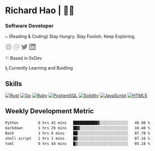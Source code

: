 # Richard Hao | 🐰🐶

### Software Developer

⤷ (Reading & Coding) Stay Hungry. Stay Foolish. Keep Exploring.

<a aligh="left" href="https://0xdev.dev" target="_blank" rel="noreferrer noopener"><img src="https://raw.githubusercontent.com/0xShapeShifter/dev-story/master/public/images/socials/globe.svg" alt="Website" width="22" height="22" /></a> <a aligh="left" href="mailto:richard@0xdev.dev" target="_blank" rel="noreferrer noopener"><img src="https://raw.githubusercontent.com/0xShapeShifter/dev-story/master/public/images/socials/at.svg" alt="Email" width="22" height="22" /></a> <a aligh="left" href="https://twitter.com/0xRichardH" target="_blank" rel="noreferrer noopener"><img src="https://raw.githubusercontent.com/0xShapeShifter/dev-story/master/public/images/socials/twitter.svg" alt="Twitter" width="22" height="22" /></a> <a aligh="left" href="https://www.linkedin.com/in/haoxilu" target="_blank" rel="noreferrer noopener"><img src="https://raw.githubusercontent.com/0xShapeShifter/dev-story/master/public/images/socials/linkedin.svg" alt="LinkedIn" width="22" height="22" /></a>

⚐ Based in 0xDev

ϟ Currently Learning and Buidling

 ## Skills
   <a href="https://www.rust-lang.org" target="_blank" rel="noreferrer noopener"><img src="https://raw.githubusercontent.com/0xShapeShifter/readme-md/master/public/images/skills/core/rust.svg" alt="Rust" width="25" height="25" /></a>
   <a href="" target="_blank" rel="noreferrer noopener"><img src="https://raw.githubusercontent.com/0xShapeShifter/readme-md/master/public/images/skills/core/go.svg" alt="Go" width="25" height="25" /></a>
   <a href="https://www.ruby-lang.org/en/" target="_blank" rel="noreferrer noopener"><img src="https://raw.githubusercontent.com/0xShapeShifter/readme-md/master/public/images/skills/core/ruby.svg" alt="Ruby" width="25" height="25" /></a>
   <a href="https://www.postgresql.org" target="_blank" rel="noreferrer noopener"><img src="https://raw.githubusercontent.com/0xShapeShifter/readme-md/master/public/images/skills/backend/postgresql.svg" alt="PostgreSQL" width="25" height="25" /></a>
   <a href="https://soliditylang.org" target="_blank" rel="noreferrer noopener"><img src="https://raw.githubusercontent.com/0xShapeShifter/readme-md/master/public/images/skills/web3/solidity.svg" alt="Solidity" width="25" height="25" /></a>
   <a href="https://www.javascript.com" target="_blank" rel="noreferrer noopener"><img src="https://raw.githubusercontent.com/0xShapeShifter/readme-md/master/public/images/skills/core/javascript.svg" alt="JavaScript" width="25" height="25" /></a> 
   <a href="https://html.com/html5/" target="_blank" rel="noreferrer noopener"><img src="https://raw.githubusercontent.com/0xShapeShifter/readme-md/master/public/images/skills/frontend/html5.svg" alt="HTML5" width="25" height="25" /></a>

## Weekly Development Metric

<!--START_SECTION:waka-->

```txt
Python         6 hrs 42 mins   ███████████▓░░░░░░░░░░░░░   46.90 %
markdown       1 hrs 29 mins   ██▓░░░░░░░░░░░░░░░░░░░░░░   10.40 %
Bash           1 hrs 6 mins    ██░░░░░░░░░░░░░░░░░░░░░░░   07.70 %
shell script   1 hrs 1 mins    █▓░░░░░░░░░░░░░░░░░░░░░░░   07.16 %
toml           0 hrs 44 mins   █▒░░░░░░░░░░░░░░░░░░░░░░░   05.18 %
```

<!--END_SECTION:waka-->
